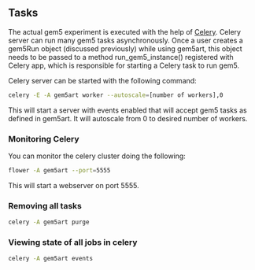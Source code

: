 ## Tasks

The actual gem5 experiment is executed with the help of [Celery](http://www.celeryproject.org/).
Celery server can run many gem5 tasks asynchronously. Once a user creates a gem5Run object (discussed previously) while using gem5art, this object needs to be passed to a method run_gem5_instance() registered with Celery app, which is responsible for starting a Celery task to run gem5.

Celery server can be started with the following command:

```sh
celery -E -A gem5art worker --autoscale=[number of workers],0
```

This will start a server with events enabled that will accept gem5 tasks as defined in gem5art.
It will autoscale from 0 to desired number of workers.

<!--Then, you can write a script (e.g., `launch_tests.py`) which will first create all of the required artifacts and will call the `run` task defined in gem5art.-->

### Monitoring Celery
You can monitor the celery cluster doing the following:

```sh
flower -A gem5art --port=5555
```
This will start a webserver on port 5555.

### Removing all tasks

```sh
celery -A gem5art purge
```

### Viewing state of all jobs in celery

```sh
celery -A gem5art events
```
